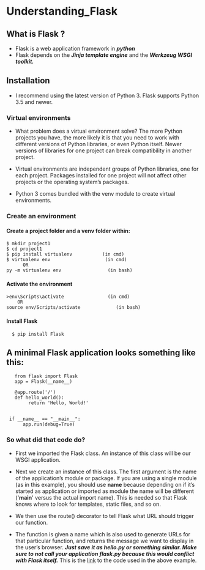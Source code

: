 # Understanding_Flask
##  What is Flask ?
 - Flask is a web application framework in ***python***
 - Flask depends on the ***Jinja template engine*** and the ***Werkzeug WSGI toolkit.***
## Installation 
 - I recommend using the latest version of Python 3. Flask supports Python 3.5 and newer.
### Virtual environments
 - What problem does a virtual environment solve? The more Python projects you have, the more likely it is that you need to work with different versions of Python libraries, or even Python itself. Newer versions of libraries for one project can break compatibility in another project.

 - Virtual environments are independent groups of Python libraries, one for each project. Packages installed for one project will not affect other projects or the operating system’s packages.

 - Python 3 comes bundled with the venv module to create virtual environments. 
### Create an environment
#### Create a project folder and a venv folder within:
    $ mkdir project1
    $ cd project1
    $ pip install virtualenv           (in cmd)
    $ virtualenv env                    (in cmd)
          OR
    py -m virtualenv env                 (in bash)
#### Activate the environment
    >env\Scripts\activate                (in cmd)
        OR
    source env/Scripts/activate             (in bash)
#### Install Flask
      $ pip install Flask
## A minimal Flask application looks something like this:
    
       from flask import Flask
       app = Flask(__name__)

       @app.route('/')
       def hello_world():
            return 'Hello, World!'
       
       
     if __name__ == "__main__":
          app.run(debug=True)

 ### So what did that code do?
 - First we imported the Flask class. An instance of this class will be our WSGI application.

 - Next we create an instance of this class. The first argument is the name of the application’s module or package. If you are using a single module (as in this example), you should use __name__ because depending on if it’s started as application or imported as module the name will be different ('__main__' versus the actual import name). This is needed so that Flask knows where to look for templates, static files, and so on. 

 - We then use the route() decorator to tell Flask what URL should trigger our function.

 - The function is given a name which is also used to generate URLs for that particular function, and returns the message we want to display in the user’s browser.
***Just save it as hello.py or something similar. Make sure to not call your application flask.py because this would conflict with Flask itself.***
This is the [link](https://github.com/akrish4/Understanding_Flask/blob/main/hello.py) to the code used in the above example.

